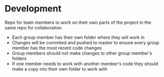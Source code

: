 # Development
Repo for team members to work on their own parts of the project in the same repo for collaboration.

- Each group member has their own folder where they will work in
- Changes will be commited and pushed to master to ensure every group member has the most recent code changes
- Group members should not make changes to other group member's folders
- If one member needs to work with another member's code they should make a copy into their own folder to work with
